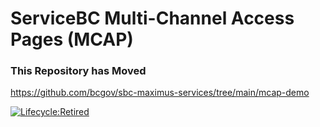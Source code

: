 # ServiceBC Multi-Channel Access Pages (MCAP)
###  This Repository has Moved
https://github.com/bcgov/sbc-maximus-services/tree/main/mcap-demo

[![Lifecycle:Retired](https://img.shields.io/badge/Lifecycle-Retired-d45500)](https://github.com/bcgov/sbc-maximus-services/tree/main/mcap-demo)
